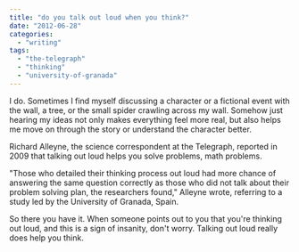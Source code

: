 ```yaml
---
title: "do you talk out loud when you think?"
date: "2012-06-28"
categories: 
  - "writing"
tags: 
  - "the-telegraph"
  - "thinking"
  - "university-of-granada"
---
```


I do. Sometimes I find myself discussing a character or a fictional event with the wall, a tree, or the small spider crawling across my wall. Somehow just hearing my ideas not only makes everything feel more real, but also helps me move on through the story or understand the character better.

Richard Alleyne, the science correspondent at the Telegraph, reported in 2009 that talking out loud helps you solve problems, math problems.

"Those who detailed their thinking process out loud had more chance of answering the same question correctly as those who did not talk about their problem solving plan, the researchers found," Alleyne wrote, referring to a study led by the University of Granada, Spain.

So there you have it. When someone points out to you that you're thinking out loud, and this is a sign of insanity, don't worry. Talking out loud really does help you think.
